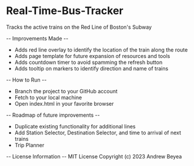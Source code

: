 # Real-Time-Bus-Tracker
Tracks the active trains on the Red Line of Boston's Subway

-- Improvements Made --
* Adds red line overlay to identify the location of the train along the route
* Adds page template for future expansion of resources and tools
* Adds countdown timer to avoid spamming the refresh button
* Adds tooltip on markers to identify direction and name of trains 

-- How to Run --
* Branch the project to your GitHub account
* Fetch to your local machine
* Open index.html in your favorite browser

-- Roadmap of future improvements --
* Duplicate existing functionality for additional lines
* Add Station Selector, Destination Selector, and time to arrival of next trains
* Trip Planner 

-- License Information --
MIT License
Copyright (c) 2023 Andrew Beyea
